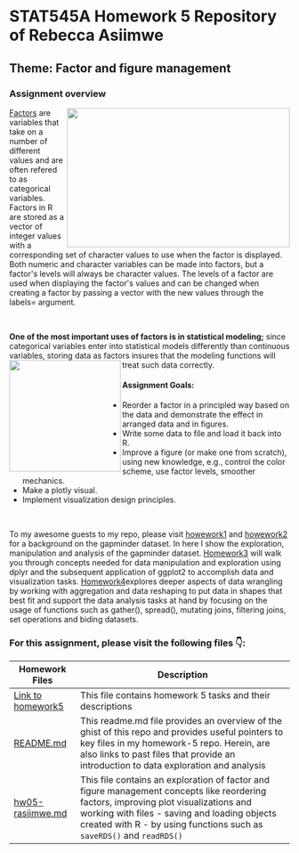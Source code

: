 # STAT545A Homework 5 Repository of Rebecca Asiimwe 

## Theme: Factor and figure management

### Assignment overview
[<img align ="right" src="https://github.com/STAT545-UBC-students/hw05-rasiimwe/blob/master/Plugins/plotlygm.gif" width="400" height="250"/>](https://github.com/STAT545-UBC-students/hw05-rasiimwe/blob/master/Plugins/plotlygm.gif)

[Factors](https://www.stat.berkeley.edu/~s133/factors.html) are variables that take on a number of different values and are often refered to as categorical variables. Factors in R are stored as a vector of integer values with a corresponding set of character values to use when the factor is displayed. Both numeric and character variables can be made into factors, but a factor's levels will always be character values. The levels of a factor are used when displaying the factor's values and can be changed when creating a factor by passing a vector with the new values through the labels= argument. 

&nbsp;

**One of the most important uses of factors is in statistical modeling;** since categorical variables enter into statistical models differently than continuous variables, storing data as factors insures that the modeling functions will treat such data correctly.
[<img align ="left" src="https://github.com/STAT545-UBC-students/hw05-rasiimwe/blob/master/Plugins/Capturex.png" width="200" height="200"/>](https://github.com/STAT545-UBC-students/hw05-rasiimwe/blob/master/Plugins/Capturex.png)

#### Assignment Goals:

* Reorder a factor in a principled way based on the data and demonstrate the effect in arranged data and in figures.
* Write some data to file and load it back into R.
* Improve a figure (or make one from scratch), using new knowledge, e.g., control the color scheme, use factor levels, smoother mechanics.
* Make a plotly visual.
* Implement visualization design principles.

&nbsp;

To my awesome guests to my repo, please visit [howework1](https://github.com/STAT545-UBC-students/hw01-rasiimwe) and [howework2](https://github.com/STAT545-UBC-students/hw02-rasiimwe/blob/master/hw02.md) for a background on the gapminder dataset. In here I show the exploration, manipulation and analysis of the gapminder dataset. [Homework3](https://github.com/STAT545-UBC-students/hw03-rasiimwe/blob/master/hw03-rasiimwe.md) will walk you through concepts needed for  data manipulation and exploration using dplyr and the subsequent application of ggplot2 to accomplish data and visualization tasks. [Homework4](https://github.com/STAT545-UBC-students/hw04-rasiimwe)explores deeper aspects of data wrangling by working with aggregation and data reshaping to put data in shapes that best fit and support the data analysis tasks at hand by focusing on the usage of functions such as gather(), spread(), mutating joins, filtering joins, set operations and biding datasets.


### For this assignment, please visit the following files :point_down::

|   **Homework Files**   | **Description** |
|----------------|------------|
|[Link to homework5](http://stat545.com/Classroom/assignments/hw05/hw05.html)|This file contains homework 5 tasks and their descriptions|
|[README.md](https://github.com/STAT545-UBC-students/hw05-rasiimwe/blob/master/README.md)|This readme.md file provides an overview of the ghist of this repo and provides useful pointers to key files in my homework-5 repo. Herein, are also links to past files that provide an introduction to data exploration and analysis |
|[hw05-rasiimwe.md](https://github.com/STAT545-UBC-students/hw05-rasiimwe/blob/master/hw05-rasiimwe.md)|This file contains an  exploration of factor and figure management concepts like reordering factors, improving plot visualizations and working with files - saving and loading objects created with R - by using functions such as `saveRDS()` and `readRDS()`|


